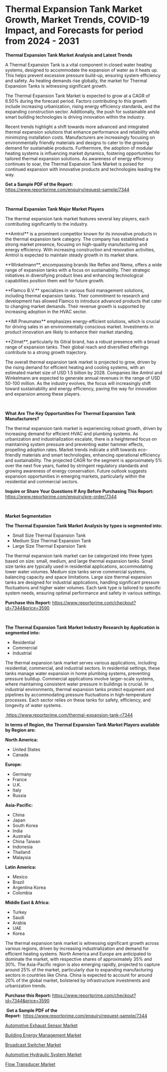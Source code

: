<p><h1>Thermal Expansion Tank Market Growth, Market Trends, COVID-19 Impact, and Forecasts for period from 2024 - 2031</h1></p><p><strong>Thermal Expansion Tank Market Analysis and Latest Trends</strong></p>
<p><p>A Thermal Expansion Tank is a vital component in closed water heating systems, designed to accommodate the expansion of water as it heats up. This helps prevent excessive pressure build-up, ensuring system efficiency and safety. As heating demands rise globally, the market for Thermal Expansion Tanks is witnessing significant growth.</p><p>The Thermal Expansion Tank Market is expected to grow at a CAGR of 6.50% during the forecast period. Factors contributing to this growth include increasing urbanization, rising energy efficiency standards, and the expanding construction sector. Additionally, the push for sustainable and smart building technologies is driving innovation within the industry. </p><p>Recent trends highlight a shift towards more advanced and integrated thermal expansion solutions that enhance performance and reliability while minimizing installation costs. Manufacturers are increasingly focusing on environmentally friendly materials and designs to cater to the growing demand for sustainable products. Furthermore, the adoption of modular heating systems is influencing market dynamics, fostering opportunities for tailored thermal expansion solutions. As awareness of energy efficiency continues to soar, the Thermal Expansion Tank Market is poised for continued expansion with innovative products and technologies leading the way.</p></p>
<p><strong>Get a Sample PDF of the Report:&nbsp;</strong> <a href="https://www.reportprime.com/enquiry/request-sample/7344?utm_campaign=1170&utm_medium=2&utm_source=Github&utm_content=ia&utm_term=15112024&utm_id=thermal-expansion-tank">https://www.reportprime.com/enquiry/request-sample/7344</a></p>
<p>&nbsp;</p>
<p><strong>Thermal Expansion Tank Major Market Players</strong></p>
<p><p>The thermal expansion tank market features several key players, each contributing significantly to the industry. </p><p>**Amtrol** is a prominent competitor known for its innovative products in the thermal expansion tank category. The company has established a strong market presence, focusing on high-quality manufacturing and energy efficiency. With increasing construction and renovation activities, Amtrol is expected to maintain steady growth in its market share.</p><p>**Winkelmann**, encompassing brands like Reflex and Nema, offers a wide range of expansion tanks with a focus on sustainability. Their strategic initiatives in diversifying product lines and enhancing technological capabilities position them well for future growth.</p><p>**Flamco B.V.** specializes in various fluid management solutions, including thermal expansion tanks. Their commitment to research and development has allowed Flamco to introduce advanced products that cater to changing market demands. Their revenue growth is supported by increasing adoption in the HVAC sector.</p><p>**IMI Pneumatex** emphasizes energy-efficient solutions, which is crucial for driving sales in an environmentally conscious market. Investments in product innovation are likely to enhance their market standing.</p><p>**Zilmet**, particularly its Gitral brand, has a robust presence with a broad range of expansion tanks. Their global reach and diversified offerings contribute to a strong growth trajectory.</p><p>The overall thermal expansion tank market is projected to grow, driven by the rising demand for efficient heating and cooling systems, with an estimated market size of USD 1.5 billion by 2028. Companies like Amtrol and Winkelmann are expected to generate annual revenues in the range of USD 50-100 million. As the industry evolves, the focus will increasingly shift toward sustainability and energy efficiency, paving the way for innovation and expansion among these players.</p></p>
<p>&nbsp;</p>
<p><strong>What Are The Key Opportunities For Thermal Expansion Tank Manufacturers?</strong></p>
<p><p>The thermal expansion tank market is experiencing robust growth, driven by increasing demand for efficient HVAC and plumbing systems. As urbanization and industrialization escalate, there is a heightened focus on maintaining system pressure and preventing water hammer effects, propelling adoption rates. Market trends indicate a shift towards eco-friendly materials and smart technologies, enhancing operational efficiency and sustainability. The projected CAGR for the segment is approximately 5% over the next five years, fueled by stringent regulatory standards and growing awareness of energy conservation. Future outlook suggests expansion opportunities in emerging markets, particularly within the residential and commercial sectors.</p></p>
<p><strong>Inquire or Share Your Questions If Any Before Purchasing This Report:</strong> <a href="https://www.reportprime.com/enquiry/pre-order/7344?utm_campaign=1170&utm_medium=2&utm_source=Github&utm_content=ia&utm_term=15112024&utm_id=thermal-expansion-tank">https://www.reportprime.com/enquiry/pre-order/7344</a></p>
<p>&nbsp;</p>
<p><strong>Market Segmentation</strong></p>
<p><strong>The Thermal Expansion Tank Market Analysis by types is segmented into:</strong></p>
<p><ul><li>Small Size Thermal Expansion Tank</li><li>Medium Size Thermal Expansion Tank</li><li>Large Size Thermal Expansion Tank</li></ul></p>
<p><p>The thermal expansion tank market can be categorized into three types based on size: small, medium, and large thermal expansion tanks. Small size tanks are typically used in residential applications, accommodating lower water volumes. Medium size tanks serve commercial systems, balancing capacity and space limitations. Large size thermal expansion tanks are designed for industrial applications, handling significant pressure fluctuations and higher water volumes. Each tank type is tailored to specific system needs, ensuring optimal performance and safety in various settings.</p></p>
<p><strong>Purchase this Report:&nbsp;</strong><a href="https://www.reportprime.com/checkout?id=7344&price=3590&utm_campaign=1170&utm_medium=2&utm_source=Github&utm_content=ia&utm_term=15112024&utm_id=thermal-expansion-tank">https://www.reportprime.com/checkout?id=7344&price=3590</a></p>
<p>&nbsp;</p>
<p><strong>The Thermal Expansion Tank Market Industry Research by Application is segmented into:</strong></p>
<p><ul><li>Residential</li><li>Commercial</li><li>Industrial</li></ul></p>
<p><p>The thermal expansion tank market serves various applications, including residential, commercial, and industrial sectors. In residential settings, these tanks manage water expansion in home plumbing systems, preventing pressure buildup. Commercial applications involve larger-scale systems, where maintaining consistent water pressure in buildings is crucial. In industrial environments, thermal expansion tanks protect equipment and pipelines by accommodating pressure fluctuations in high-temperature processes. Each sector relies on these tanks for safety, efficiency, and longevity of water systems.</p></p>
<p><a href="https://www.reportprime.com/thermal-expansion-tank-r7344?utm_campaign=1170&utm_medium=2&utm_source=Github&utm_content=ia&utm_term=15112024&utm_id=thermal-expansion-tank">&nbsp;https://www.reportprime.com/thermal-expansion-tank-r7344</a></p>
<p><strong>In terms of Region, the Thermal Expansion Tank Market Players available by Region are:</strong></p>
<p>
    <p> <strong> North America: </strong>
        <ul>
            <li>United States</li>
            <li>Canada</li>
        </ul>
        </p> 
    <p> <strong> Europe: </strong>
        <ul>
            <li>Germany</li>
            <li>France</li>
            <li>U.K.</li>
            <li>Italy</li>
            <li>Russia</li>
        </ul>
        </p> 
    <p> <strong> Asia-Pacific: </strong>
        <ul>
            <li>China</li>
            <li>Japan</li>
            <li>South Korea</li>
            <li>India</li>
            <li>Australia</li>
            <li>China Taiwan</li>
            <li>Indonesia</li>
            <li>Thailand</li>
            <li>Malaysia</li>
        </ul>
        </p> 
    <p> <strong> Latin America: </strong>
        <ul>
            <li>Mexico</li>
            <li>Brazil</li>
            <li>Argentina Korea</li>
            <li>Colombia</li>
        </ul>
        </p> 
    <p> <strong> Middle East & Africa: </strong>
        <ul>
            <li>Turkey</li>
            <li>Saudi</li>
            <li>Arabia</li>
            <li>UAE</li>
            <li>Korea</li>
        </ul>
    </p>
    </p>
<p><p>The thermal expansion tank market is witnessing significant growth across various regions, driven by increasing industrialization and demand for efficient heating systems. North America and Europe are anticipated to dominate the market, with respective shares of approximately 35% and 30%. The Asia-Pacific region is also emerging rapidly, projected to capture around 25% of the market, particularly due to expanding manufacturing sectors in countries like China. China is expected to account for around 20% of the global market, bolstered by infrastructure investments and urbanization trends.</p></p>
<p><strong>Purchase this Report: </strong><a href="https://www.reportprime.com/checkout?id=7344&price=3590&utm_campaign=1170&utm_medium=2&utm_source=Github&utm_content=ia&utm_term=15112024&utm_id=thermal-expansion-tank">https://www.reportprime.com/checkout?id=7344&price=3590</a></p>
<p>&nbsp;<strong>Get a Sample PDF of the Report:&nbsp;&nbsp;</strong><a href="https://www.reportprime.com/enquiry/request-sample/7344?utm_campaign=1170&utm_medium=2&utm_source=Github&utm_content=ia&utm_term=15112024&utm_id=thermal-expansion-tank">https://www.reportprime.com/enquiry/request-sample/7344</a></p>
<p><strong></strong></p>
<p><p><a href="https://www.linkedin.com/pulse/charting-future-comprehensive-analysis-global-automotive-exhaust-trqoe?utm_campaign=1170&utm_medium=2&utm_source=Github&utm_content=ia&utm_term=15112024&utm_id=thermal-expansion-tank">Automotive Exhaust Sensor Market</a></p><p><a href="https://issuu.com/reportprime-2/docs/building-energy-management-market-s_19aab7f9bf9cb0?utm_campaign=1170&utm_medium=2&utm_source=Github&utm_content=ia&utm_term=15112024&utm_id=thermal-expansion-tank">Building Energy Management Market</a></p><p><a href="https://issuu.com/reportprime-2/docs/broadcast-switcher-market-size-2030_afa061ac8fb59b?utm_campaign=1170&utm_medium=2&utm_source=Github&utm_content=ia&utm_term=15112024&utm_id=thermal-expansion-tank">Broadcast Switcher Market</a></p><p><a href="https://www.linkedin.com/pulse/global-automotive-hydraulic-system-market-trends-innovations-forward-looking-utsie?utm_campaign=1170&utm_medium=2&utm_source=Github&utm_content=ia&utm_term=15112024&utm_id=thermal-expansion-tank">Automotive Hydraulic System Market</a></p><p><a href="https://www.linkedin.com/pulse/flow-transducer-market-consolidation-impact-structure-2024-2031-khngc?utm_campaign=1170&utm_medium=2&utm_source=Github&utm_content=ia&utm_term=15112024&utm_id=thermal-expansion-tank">Flow Transducer Market</a></p></p>